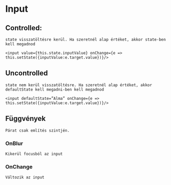 # Input

## Controlled:

    state visszatöltésre kerül. Ha szeretnél alap értéket, akkor state-ben kell megadnod 
```<input value={this.state.inputValue} onChange={e => this.setState({inputValue:e.target.value})}/>```

## Uncontrolled

    state nem kerül visszatöltésre. Ha szeretnél alap értéket, akkor defaultState kell megadni-ben kell megadnod
```<input defaultState=”Alma” onChange={e => this.setState({inputValue:e.target.value})}/>```

## Függvények

    Párat csak említés szintjén.

### OnBlur

    Kikerül focusból az input

### OnChange

    Változik az input

